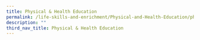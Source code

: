 ```yaml
---
title: Physical & Health Education
permalink: /life-skills-and-enrichment/Physical-and-Health-Education/physical-health-and-education/
description: ""
third_nav_title: Physical & Health Education
---
```

